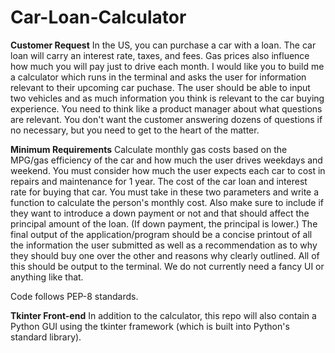 # Car-Loan-Calculator
**Customer Request**
In the US, you can purchase a car with a loan. The car loan will carry an interest rate, taxes, and fees. Gas prices also influence how much you will pay just to drive each month. I would like you to build me a calculator which runs in the terminal and asks the user for information relevant to their upcoming car puchase. The user should be able to input two vehicles and as much information you think is relevant to the car buying experience. You need to think like a product manager about what questions are relevant. You don't want the customer answering dozens of questions if no necessary, but you need to get to the heart of the matter. 

**Minimum Requirements**
Calculate monthly gas costs based on the MPG/gas efficiency of the car and how much the user drives weekdays and weekend. 
You must consider how much the user expects each car to cost in repairs and maintenance for 1 year. 
The cost of the car loan and interest rate for buying that car. You must take in these two parameters and write a function to calculate the person's monthly cost. Also make sure to include if they want to introduce a down payment or not and that should affect the principal amount of the loan. (If down payment, the principal is lower.) 
The final output of the application/program should be a concise printout of all the information the user submitted as well as a recommendation as to why they should buy one over the other and reasons why clearly outlined. 
All of this should be output to the terminal. We do not currently need a fancy UI or anything like that. 

Code follows PEP-8 standards. 

**Tkinter Front-end**
In addition to the calculator, this repo will also contain a Python GUI using the tkinter framework (which is built into Python's standard library). 
